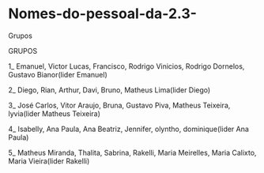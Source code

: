 # Nomes-do-pessoal-da-2.3-
Grupos 

GRUPOS

1_ Emanuel, Victor Lucas, Francisco, Rodrigo Vinicios, Rodrigo Dornelos, Gustavo Bianor(lider Emanuel)

2_ Diego, Rian, Arthur, Davi, Bruno, Matheus Lima(lider Diego)

3_ José Carlos, Vitor Araujo, Bruna, Gustavo Piva, Matheus Teixeira, lyvia(lider Matheus Teixeira)

4_ Isabelly, Ana Paula, Ana Beatriz, Jennifer, olyntho, dominique(lider Ana Paula)

5_ Matheus Miranda, Thalita, Sabrina, Rakelli, Maria Meirelles, Maria Calixto, Maria Vieira(lider Rakelli)
